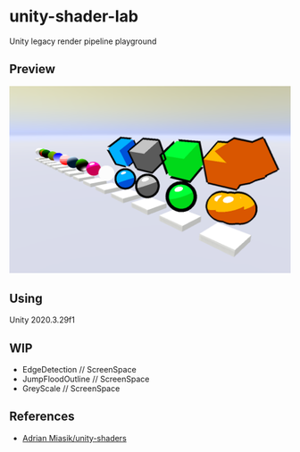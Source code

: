 # unity-shader-lab
Unity legacy render pipeline playground

## Preview
![](ReadmeAssets/preview-01.png)

## Using
Unity 2020.3.29f1

## WIP
- EdgeDetection         // ScreenSpace
- JumpFloodOutline      // ScreenSpace
- GreyScale             // ScreenSpace


## References
- [Adrian Miasik/unity-shaders](https://github.com/adrian-miasik/unity-shaders)  
